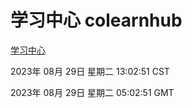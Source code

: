 # 学习中心 colearnhub
[学习中心](http://219.139.197.242:56308/colearnhub/)

2023年 08月 29日 星期二 13:02:51 CST

2023年 08月 29日 星期二 05:02:51 GMT
